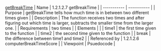 [getBreakTime](TeamTwoFiles/getBreakTime.txt)
| Name | 1.2.1.2.7 getBreakTime |
| ----------- | ----------- |
| Purpose | getBreakTime tells how much time is in between two different times given |
| Description | The function receives two times and after figuring out which time is larger, subtracts the smaller time from the larger one. |
| Requirements | two times |
| Elements |  |
| time1 | the first time given to the function |
| time2 | the second time given to the function |
| break | the difference between time1 and time2 |
| Referenced by | 1.2.1.2.6 computerBreakTimeScore |
| Viewpoint | Psuedocode |
